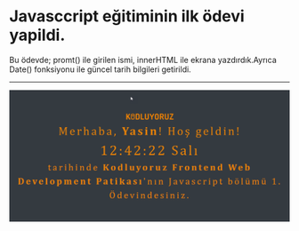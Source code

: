 # Javasccript eğitiminin ilk ödevi yapildi. 
Bu ödevde; promt() ile girilen ismi, innerHTML ile ekrana yazdırdık.Ayrıca Date() fonksiyonu ile güncel tarih bilgileri getirildi. 

---

![img](./img/js_task1.PNG)